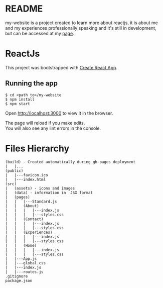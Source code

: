 # README
my-website is a project created to learn more about reactjs,
it is about me and my experiences professionally speaking and 
it's still in development, but can be accessed at my [page](https://rosantori.github.io/my-website).

# ReactJs

This project was bootstrapped with [Create React App](https://github.com/facebook/create-react-app).

## Running the app 
```
$ cd <path to>/my-website
$ npm install
$ npm start

```

Open [http://localhost:3000](http://localhost:3000) to view it in the browser.

The page will reload if you make edits.<br />
You will also see any lint errors in the console.

# Files Hierarchy
```
(build) - Created automatically during gh-pages deployment
|   |...
(public)
|   |---favicon.ico
|   |---index.html
(src)
|   (assets) - icons and images 
|   (data) - information in  JSX format
|   (pages)
|   |   |---Standard.js
|   |   (About)
|   |   |   |---index.js
|   |   |   |---styles.css
|   |   (Contact)
|   |   |   |---index.js
|   |   |   |---styles.css
|   |   (Experiences)
|   |   |   |---index.js
|   |   |   |---styles.css
|   |   (Home)
|   |   |   |---index.js
|   |   |   |---styles.css
|   |---App.js
|   |---global.css
|   |---index.js
|   |---routes.js
.gitignore
package.json
```
